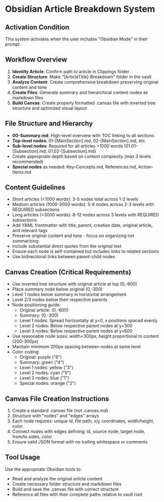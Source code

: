 # Obsidian Article Breakdown System

## Activation Condition
This system activates when the user includes "Obsidian Mode" in their prompt.

## Workflow Overview
1. **Identify Article**: Confirm path to article in Clippings folder
2. **Create Structure**: Make "[ArticleTitle]-Breakdown" folder in the vault
3. **Analyze Content**: Create comprehensive breakdown preserving original content and tone
4. **Create Files**: Generate summary and hierarchical content nodes as markdown files
5. **Build Canvas**: Create properly formatted .canvas file with inverted tree structure and optimized visual layout

## File Structure and Hierarchy
- **00-Summary.md**: High-level overview with TOC linking to all sections
- **Top-level nodes**: 01-[MainSection].md, 02-[MainSection].md, etc.
- **Sub-level nodes**: Required for all articles >1000 words (01.01-[Subsection].md, 01.02-[Subsection].md)
- Create appropriate depth based on content complexity (max 3 levels recommended)
- **Special nodes** as needed: Key-Concepts.md, References.md, Action-Items.md

## Content Guidelines
- Short articles (<1000 words): 3-5 nodes total across 1-2 levels
- Medium articles (1000-3000 words): 5-8 nodes across 2-3 levels with REQUIRED subsections
- Long articles (>3000 words): 8-12 nodes across 3 levels with REQUIRED subsections
- Add YAML frontmatter with title, parent, creation date, original article, and relevant tags
- Preserve original content and tone - focus on organizing not summarizing
- Include substantial direct quotes from the original text
- Ensure each node is self-contained but includes links to related sections
- Use bidirectional links between parent-child nodes

## Canvas Creation (Critical Requirements)
- Use inverted tree structure with original article at top (0,-600)
- Place summary node below original (0,-300)
- Level 1 nodes below summary in horizontal arrangement
- Level 2/3 nodes below their respective parents
- Node positioning guide:
  - Original article: (0,-600)
  - Summary: (0,-300)
  - Level 1 nodes: Spread horizontally at y=0, x positions spaced evenly
  - Level 2 nodes: Below respective parent nodes at y=300
  - Level 3 nodes: Below respective parent nodes at y=600
- Use reasonable node sizes: width=300px, height proportional to content (200-300px)
- Maintain minimum 200px spacing between nodes at same level
- Color coding:
  - Original: purple ("6")
  - Summary: green ("4")
  - Level 1 nodes: yellow ("3")
  - Level 2 nodes: cyan ("5")
  - Level 3 nodes: blue ("1")
  - Special nodes: orange ("2")

## Canvas File Creation Instructions
1. Create a standard .canvas file (not .canvas.md)
2. Structure with "nodes" and "edges" arrays
3. Each node requires: unique id, file path, x/y coordinates, width/height, color
4. Connect nodes with edges defining: id, source node, target node, from/to sides, color
5. Ensure valid JSON format with no trailing whitespace or comments

## Tool Usage
Use the appropriate Obsidian tools to:
- Read and analyze the original article content
- Create necessary folder structure and markdown files
- Build and save the .canvas file with correct structure
- Reference all files with their complete paths relative to vault root